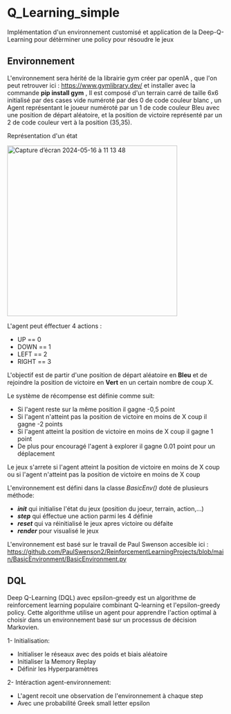 # Q_Learning_simple

Implémentation d'un environnement customisé et application de la Deep-Q-Learning pour détèrminer une policy pour résoudre le jeux

## Environnement 
L'environnement sera hérité de la librairie gym créer par openIA , que l'on peut retrouver ici : https://www.gymlibrary.dev/ et installer avec la commande **pip install gym** ,
Il est composé d'un terrain carré de taille 6x6 initialisé par des cases vide numéroté par des 0 de code couleur blanc , un Agent représentant le joueur numéroté par un 1 de code couleur Bleu avec une position de départ aléatoire, et la position de victoire représenté par un 2 de code couleur vert à la position (35,35).

Représentation d'un état 

<img width="393" alt="Capture d’écran 2024-05-16 à 11 13 48" src="https://github.com/JeromeUwU/Q_Learning_simple/assets/127997538/f22c813b-ec2e-41e1-8220-b0ad6931fe30">


L'agent peut éffectuer 4 actions :

- UP == 0
- DOWN == 1
- LEFT == 2
- RIGHT == 3

L'objectif est de partir d'une position de départ aléatoire en **Bleu** et de rejoindre la position de victoire en **Vert** en un certain nombre de coup X.

Le système de récompense est définie comme suit:
- Si l'agent reste sur la même position il gagne -0,5 point
- Si l'agent n'atteint pas la position de victoire en moins de X coup il gagne -2 points
- Si l'agent atteint la position de victoire en moins de X coup il gagne 1 point
- De plus pour encouragé l'agent à explorer il gagne 0.01 point pour un déplacement

Le jeux s'arrete si l'agent atteint la position de victoire en moins de X coup ou si l'agent n'atteint pas la position de victoire en moins de X coup

L'environnement est défini dans la classe *BasicEnv()* doté de plusieurs méthode:
- *__init__* qui initialise l'état du jeux (position du joeur, terrain, action,...)
- *__step__* qui éffectue une action parmi les 4 définie
- *__reset__* qui va réinitialisé le jeux apres victoire ou défaite
- *__render__* pour visualisé le jeux

L'environnement est basé sur le travail de Paul Swenson accesible ici : https://github.com/PaulSwenson2/ReinforcementLearningProjects/blob/main/BasicEnvironment/BasicEnvironment.py

## DQL

Deep Q-Learning (DQL) avec  epsilon-greedy est un algorithme de reinforcement learning populaire combinant Q-learning et l'epsilon-greedy policy.
Cette algorithme utilise un agent pour apprendre l'action optimal à choisir dans un environnement basé sur un processus de décision Markovien.

1- Initialisation:
  - Initialiser le réseaux avec des poids et biais aléatoire
  - Initialiser la Memory Replay
  - Définir les Hyperparamètres
    
2- Intéraction agent-environnement:
  - L'agent recoit une observation de l'environnement à chaque step
  - Avec une probabilité Greek small letter epsilon 










